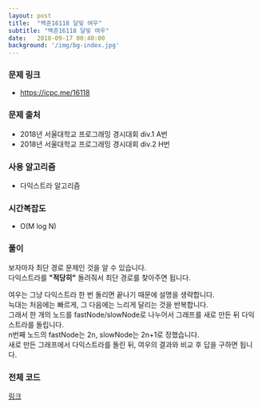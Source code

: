 ```yaml
---
layout: post
title:  "백준16118 달빛 여우"
subtitle: "백준16118 달빛 여우"
date:   2018-09-17 00:40:00
background: '/img/bg-index.jpg'
---
```


### 문제 링크
* https://icpc.me/16118

### 문제 출처
* 2018년 서울대학교 프로그래밍 경시대회 div.1 A번
* 2018년 서울대학교 프로그래밍 경시대회 div.2 H번

### 사용 알고리즘
* 다익스트라 알고리즘

### 시간복잡도
* O(M log N)

### 풀이
보자마자 최단 경로 문제인 것을 알 수 있습니다.<br>
다익스트라를 <b>"적당히"</b> 돌려줘서 최단 경로를 찾아주면 됩니다.<br>

여우는 그냥 다익스트라 한 번 돌리면 끝나기 때문에 설명을 생략합니다.<br>
늑대는 처음에는 빠르게, 그 다음에는 느리게 달리는 것을 반복합니다.<br>
그래서 한 개의 노드를 fastNode/slowNode로 나누어서 그래프를 새로 만든 뒤 다익스트라를 돌립니다.<br>
n번째 노드의 fastNode는 2n, slowNode는 2n+1로 정했습니다.<br>
새로 만든 그래프에서 다익스트라를 돌린 뒤, 여우의 결과와 비교 후 답을 구하면 됩니다.

### 전체 코드
<a href = "https://github.com/justiceHui/BOJ/blob/master/University/16118.cpp">링크</a>
